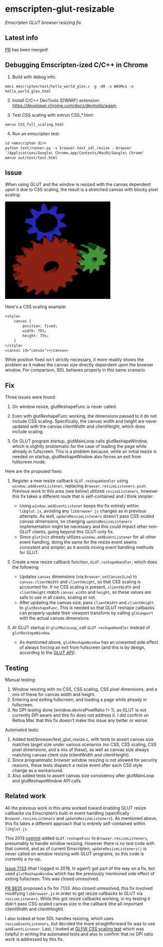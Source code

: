 # emscripten-glut-resizable
*Emscripten GLUT browser resizing fix*

## Latest info

[PR](https://github.com/emscripten-core/emscripten/pull/24699) has been merged!

##  Debugging Emscripten-ized C/C++ in Chrome

1. Build with debug info:
```
emcc emscripten/test/hello_world_gles.c -g -O0 -s WASM=1 -o hello_world_gles.html
```

2. Install C/C++ DevTools (DWARF) extension:
https://developer.chrome.com/docs/devtools/wasm

3. Test CSS scaling with emrun CSS_*.html:
```
emrun CSS_full_scaling.html
```

4. Run an emscripten test:
```
cd <emscripten dir>
python test/runner.py -v browser.test_sdl_resize --browser '/Applications/Google\ Chrome.app/Contents/MacOS/Google\ Chrome'
emrun out/test/test.html
```

## Issue

When using GLUT and the window is resized with the canvas dependent upon it due to CSS scaling, the result is a stretched canvas with blocky pixel scaling:

![VT sample app](before.png)

Here's a CSS scaling example:

    <style>
        canvas {
            position: fixed;
            width: 75%;
            height: 75%;
        }
    </style>
    <canvas id="canvas"></canvas>

 While position fixed isn't strictly necessary, it more readily shows the problem as it makes the canvas size directly dependent upon the browser window.  For comparison, SDL behaves properly in this same scenario.

## Fix 

Three issues were found:
1. On window resize, glutReshapeFunc is never called.

2. Even with glutReshapeFunc working, the dimensions passed to it do not include CSS scaling.  Specifically, the canvas width and height are never updated with the canvas clientWidth and clientHeight, which does include scaling.

3. On GLUT program startup, glutMainLoop calls glutReshapeWindow, which is slightly problematic for the case of loading the page while already in fullscreen.  This is a problem because, while an initial resize is needed on startup, glutReshapeWindow also forces an exit from fullscreen mode.

Here are the proposed fixes:

1. Register a new resize callback `GLUT.reshapeHandler` using `window.addEventListener`, replacing `Browser.resizeListeners.push`. Previous work in this area (see below) utilized `resizeListeners`, however this fix takes a different route that is self-contained and I think simpler:
    - Using `window.addEventListener` keeps the fix entirely within `libglut.js`, avoiding any `libbrowser.js` changes as in previous attempts.  As well, `updateResizeListeners` doesn't pass CSS-scaled canvas dimensions, so changing `updateResizeListeners` implementation might be necessary and this could impact other non-GLUT clients, going beyond this GLUT-only fix.
    - Since `glutInit` already utilizes `window.addEventListener` for all other event handling, doing the same for the resize event seems consistent and simpler, as it avoids mixing event handling methods for GLUT.

2. Create a new resize callback function, `GLUT.reshapeHandler`, which does the following:
    - Updates `canvas` dimensions (via `Browser.setCanvasSize`) to `canvas.clientWidth` and `clientHeight`, so that CSS scaling is accounted for. If no CSS scaling is present, `clientWidth` and `clientHeight` match `canvas.width` and `height`, so these values are safe to use in all cases, scaling or not.
    - After updating the canvas size, pass `clientWidth` and `clientHeight` to `glutReshapeFunc`.  This is needed so that GLUT reshape callbacks can properly update their viewport transform by calling `glViewport` with the actual canvas dimensions.

3. At GLUT startup in `glutMainLoop`, call `GLUT.reshapeHandler` instead of `glutReshapeWindow`.  
    - As mentioned above, `glutReshapeWindow` has an unwanted side effect of always forcing an exit from fullscreen (and this is by design, according to the [GLUT API](https://www.opengl.org/resources/libraries/glut/spec3/node23.html)).


## Testing

Manual testing:
1. Window resizing with no CSS, CSS scaling, CSS pixel dimensions, and a mix of these for canvas width and height.
2. Entering and exiting fullscreen, and loading a page while already in fullscreen.
3. No DPI testing done (window.devicePixelRatio != 1), as GLUT is not currently DPI aware and this fix does not address it.  I did confirm on Retina Mac that this fix doesn't make this issue any better or worse.

Automated tests:
1. Added test/browser/test_glut_resize.c, with tests to assert canvas size matches target size under various scenarios (no CSS, CSS scaling, CSS pixel dimensions, and a mix of these), as well as canvas size always matching canvas client size (clientWidth and clientHeight).  
2. Since programmatic browser window resizing is not allowed for security reasons, these tests dispatch a resize event after each CSS style change as a workaround.
3. Also added tests to assert canvas size consistency after glutMainLoop and glutReshapeWindow API calls.

## Related work

All the previous work in this area worked toward enabling GLUT resize callbacks via Emscripten’s built-in event handling (specifically `Browser.resizeListeners` and `updateResizeListeners`).  As mentioned above, this fix takes a different approach that is entirely self-contained within `libglut.js`.  

This 2013 [commit](https://github.com/Emscripten-core/Emscripten/commit/6d6490e61ef9a63cbf314faa19e152796a21f3d3) added `GLUT.reshapeFunc` to `Browser.resizeListeners`, presumably to handle window resizing.  However there is no test code with that commit, and as of current Emscripten, `updateResizeListeners()` is never called on window resizing with GLUT programs, so this code is currently a no-op.

[Issue 7133](https://github.com/Emscripten-core/Emscripten/issues/7133) (that I logged in 2018, hi again!) got part of the way on a fix, but used `glutReshapeWindow` which has the previously mentioned side effect of exiting fullscreen.  This was closed unresolved.

[PR 9835](https://github.com/Emscripten-core/Emscripten/pull/9835) proposed a fix for 7133.  Also closed unresolved, this fix involved modifying `libbrowser.js` in order to get resize callbacks to GLUT via `resizeListeners`.  While this got resize callbacks working, in my testing it didn’t pass CSS-scaled canvas size in the callback (the all-important clientWidth and clientHeight).

I also looked at how SDL handles resizing, which uses `resizeEventListeners`, but decided the more straightforward fix was to use `addEventListener`.  Last, I looked at [GLFW CSS scaling test](https://github.com/emscripten-core/emscripten/blob/main/test/browser/test_glfw3_css_scaling.c) which was helpful in writing the automated tests and also to confirm that no DPI ratio work is addressed by this fix.
